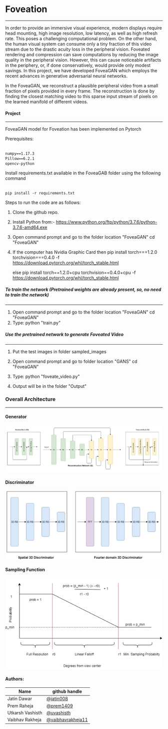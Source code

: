# Foveation
____________________________________________________________________________________________________

In order to provide an immersive visual experience, modern displays require head mounting, high image resolution, low latency, as well as high refresh rate. This poses a challenging computational problem. On the other hand, the human visual system can consume only a tiny fraction of this video stream due to the drastic acuity loss in the peripheral vision. Foveated rendering and compression can save computations by reducing the image quality in the peripheral vision. However, this can cause noticeable
artifacts in the periphery, or, if done conservatively, would provide only modest savings. In this project, we have developed FoveaGAN which employs the recent advances in generative adversarial neural networks. 

In the FoveaGAN, we reconstruct a plausible peripheral video from a small fraction of pixels provided in every frame. The reconstruction is done by finding the closest matching video to this sparse input stream of pixels on the learned manifold of different videos.

#### Project
____________________________________________________________________________________________________

FoveaGAN model for Foveation has been implemented on Pytorch <br/>

Prerequisites:
```

numpy==1.17.3
Pillow==6.2.1
opencv-python

```
Install requirements.txt available in the FoveaGAB folder using the following command
```

pip install -r requirements.txt

```

Steps to run the code are as follows:

1. Clone the github repo.

2. Install Python from:-
        https://www.python.org/ftp/python/3.7.6/python-3.7.6-amd64.exe

3. Open command prompt and go to the folder location "FoveaGAN"
        cd "FoveaGAN"

4. If the  computer has Nvidia Graphic Card then
        pip install torch===1.2.0 torchvision===0.4.0 -f https://download.pytorch.org/whl/torch_stable.html

    else 
        pip install torch==1.2.0+cpu torchvision==0.4.0+cpu -f https://download.pytorch.org/whl/torch_stable.html

##### To train the network (Pretrained weights are already present, so, no need to train the network)
____________________________________________________________________________________________________

1. Open command prompt and go to the folder location "FoveaGAN"
        cd "FoveaGAN"
2. Type:
        python "train.py"
        
##### Use the pretrained network to generate Foveated Video
____________________________________________________________________________________________________
1. Put the test images in folder sampled_images

2. Open command prompt and go to folder location "GANS"
        cd "FoveaGAN"
        
3. Type:
        python "foveate_video.py"
        
4. Output will be in the folder "Output"

### Overall Architecture
____________________________________________________________________________________________________

#### Generator

![Generator](https://github.com/jatin008/Foveation/blob/master/Assets/Generator.JPG)

#### Discriminator

![Discriminator](https://github.com/jatin008/Foveation/blob/master/Assets/Descriminatior.JPG)

#### Sampling Function

![Sampling Function](https://github.com/jatin008/Foveation/blob/master/Assets/Sampling_Function.JPG)


#### Authors:

| Name | github handle |
| ---- | ------ |
| Jatin Dawar | [@jatin008](https://github.com/jatin008) |
| Prem Raheja     | [@prem1409](https://github.com/prem1409) |
| Utkarsh Vashisth     | [@uvashisth](https://github.com/uvashisth) |
| Vaibhav Rakheja | [@vaibhavrakheja11](https://github.com/vaibhavrakheja11) |

